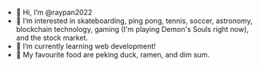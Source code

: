 - 👋 Hi, I’m @raypan2022
- 👀 I’m interested in skateboarding, ping pong, tennis, soccer, astronomy, blockchain technology, gaming (I'm playing Demon's Souls right now), and the stock market.
- 🌱 I’m currently learning web development!
- 🍔 My favourite food are peking duck, ramen, and dim sum.

<!---
raypan2022/raypan2022 is a ✨ special ✨ repository because its `README.md` (this file) appears on your GitHub profile.
You can click the Preview link to take a look at your changes.
--->
